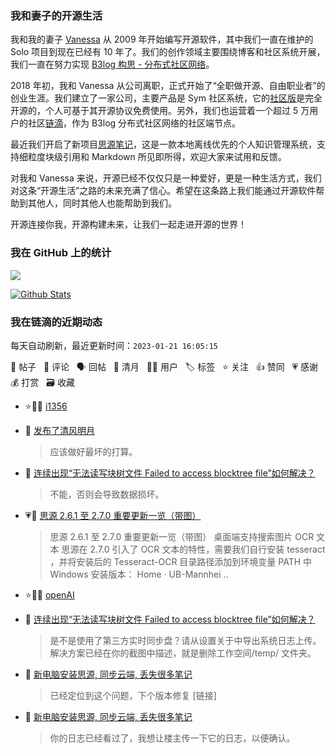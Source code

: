 ### 我和妻子的开源生活

我和我的妻子 [Vanessa](https://github.com/Vanessa219) 从 2009 年开始编写开源软件，其中我们一直在维护的 Solo 项目到现在已经有 10 年了。我们的创作领域主要围绕博客和社区系统开展，我们一直在努力实现 [B3log 构思 - 分布式社区网络](https://ld246.com/article/1546941897596)。

2018 年初，我和 Vanessa 从公司离职，正式开始了“全职做开源、自由职业者”的创业生涯。我们建立了一家公司，主要产品是 Sym 社区系统，它的[社区版](https://github.com/88250/symphony)是完全开源的，个人可基于其开源协议免费使用。另外，我们也运营着一个超过 5 万用户的社区[链滴](https://ld246.com)，作为 B3log 分布式社区网络的社区端节点。

最近我们开启了新项目[思源笔记](https://github.com/siyuan-note/siyuan)，这是一款本地离线优先的个人知识管理系统，支持细粒度块级引用和 Markdown 所见即所得，欢迎大家来试用和反馈。

对我和 Vanessa 来说，开源已经不仅仅只是一种爱好，更是一种生活方式，我们对这条“开源生活”之路的未来充满了信心。希望在这条路上我们能通过开源软件帮助到其他人，同时其他人也能帮助到我们。

开源连接你我，开源构建未来，让我们一起走进开源的世界！

### 我在 GitHub 上的统计

<a title="Hits" target="_blank" href="https://github.com/88250/88250"><img src="https://hits.b3log.org/88250/88250.svg"></a>

[![Github Stats](https://github-readme-stats.vercel.app/api?username=88250&theme=tokyonight&show_icons=true)](https://github.com/88250)

<!--events start -->

### 我在链滴的近期动态

每天自动刷新，最近更新时间：`2023-01-21 16:05:15`

📝 帖子 &nbsp; 💬 评论 &nbsp; 🗣 回帖 &nbsp; 🌙 清月 &nbsp; 👨‍💻 用户 &nbsp; 🏷️ 标签 &nbsp; ⭐️ 关注 &nbsp; 👍 赞同 &nbsp; 💗 感谢 &nbsp; 💰 打赏 &nbsp; 🗃 收藏

* ⭐️👨‍💻 [i1356](https://ld246.com/member/i1356)

  > 
* 🌙 [发布了清风明月](https://ld246.com/member/88250/breezemoons/1674229752485)

  > 应该做好最坏的打算。
* 💬 [连续出现“无法读写块树文件 Failed to access blocktree file”如何解决？](https://ld246.com/article/1674179452150/comment/1674214449165#comments)

  > 不能，否则会导致数据损坏。
* 💗📝 [思源 2.6.1 至 2.7.0 重要更新一览（带图）](https://ld246.com/article/1674195427260)

  > 思源 2.6.1 至 2.7.0 重要更新一览（带图） 桌面端支持搜索图片 OCR 文本 思源在 2.7.0 引入了 OCR 文本的特性，需要我们自行安装 tesseract ，并将安装后的 Tesseract-OCR 目录路径添加到环境变量 PATH 中 Windows 安装版本： Home · UB-Mannhei ..
* ⭐️👨‍💻 [openAI](https://ld246.com/member/openAI)

  > 
* 💬 [连续出现“无法读写块树文件 Failed to access blocktree file”如何解决？](https://ld246.com/article/1674179452150/comment/1674179523853#comments)

  > 是不是使用了第三方实时同步盘？请从设置关于中导出系统日志上传。 解决方案已经在你的截图中描述，就是删除工作空间/temp/ 文件夹。
* 💬 [新电脑安装思源, 同步云端, 丢失很多笔记](https://ld246.com/article/1674139291877/comment/1674176120759#comments)

  > 已经定位到这个问题，下个版本修复 [链接]
* 💬 [新电脑安装思源, 同步云端, 丢失很多笔记](https://ld246.com/article/1674139291877/comment/1674144020072#comments)

  > 你的日志已经看过了，我想让楼主传一下它的日志，以便确认。


<!--events end -->
